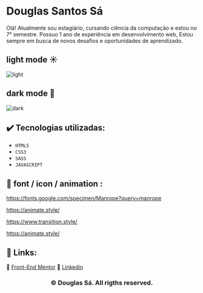 # Douglas Santos Sá

<p>
  Olá! Atualmente sou estagiário, cursando ciência da computação e estou no 7° semestre. Possuo 1 ano de experiência em desenvolvimento web, Estou sempre em busca de novos desafios e oportunidades de aprendizado.
</p>

## light mode :sunny:

![light](https://github.com/darneees/Douglas-Sa/assets/79709843/b922b44e-998d-4e1e-9b3d-91d05bc08790)


## dark mode :crescent_moon:

![dark](https://github.com/darneees/Douglas-Sa/assets/79709843/c11bb867-80bb-4fbf-a1d1-e143acabc276)


## ✔️ Tecnologias utilizadas:

- ``HTML5``
- ``CSS3``
- ``SASS``
- ``JAVASCRIPT``

## :paperclip: font / icon / animation :

https://fonts.google.com/specimen/Manrope?query=manrope

https://animate.style/

https://www.transition.style/

https://animate.style/

## :link: Links:

:triangular_flag_on_post: [Front-End Mentor](https://www.youtube.com/@alura)
:triangular_flag_on_post: [Linkedin](https://www.linkedin.com/school/aluracursos/)

<h3 align="center">
  <strong>© Douglas Sá</strong>. All rigths reserved.
</h3>

